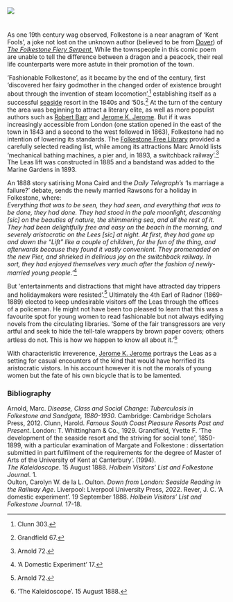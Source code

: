 <html><head></head><body><a href="https://dev.visual-essays.app"><img src="https://dev-visual-essays.netlify.app/images/ve-button.png"/></a> 
<param author="Professor Carolyn Oulton" banner="/images/banners/19c.jpg" layout="vtl" title="Folkestone in the nineteenth century" ve-config=""/>

<param aliases="Folkestone" eid="Q375314" ve-entity=""/>

#

As one 19th century wag observed, Folkestone is a near anagram of ‘Kent Fools’, a joke not lost on the unknown author (believed to be from [Dover](/dickens/19c-dover)) of [_The Folkestone Fiery Serpent._](https://books.google.co.uk/books?id=yiotAAAAYAAJ&amp;pg=PP5&amp;lpg=PP5&amp;dq=folkestone+fiery+serpent+first+published&amp;source=bl&amp;ots=FC3-gil3xI&amp;sig=NR_HmDFGyrVpUf5psT-vvLgvK8k&amp;hl=en&amp;sa=X&amp;ved=0CCEQ6AEwAGoVChMI9I2TlPmmxwIVsgjbCh146QCT#v=onepage&amp;q=folkestone%20fiery%20serpent%20first%20published&amp;f=false')  While the townspeople in this comic poem are unable to tell the difference between a dragon and a peacock, their real life counterparts were more astute in their promotion of the town.
<param manifest="https://iiif.juncture-digital.org/wc:Mail_carrier_holding_postcards_and_his_bag_has_images_of_the_town_of_Folkestone_%28NBY_7%29.jpg/manifest.json" ve-image-v2/>

‘Fashionable Folkestone’, as it became by the end of the century, first ‘discovered her fairy godmother in the changed order of existence brought about through the invention of steam locomotion’,[^ref1]  establishing itself as a successful [seaside](/19c/19c-seaside) resort in the 1840s and ‘50s.[^ref2] At the turn of the century the area was beginning to attract a literary elite, as well as more populist authors such as [Robert Barr](/19c/19c-barr-biography) and [Jerome K. Jerome](/19c/19c-jerome-biography). But if it was increasingly accessible from London (one station opened in the east of the town in 1843 and a second to the west followed in 1863), Folkestone had no intention of lowering its standards. The [Folkestone Free Library](/19c/19c-folkestone-free-library) provided a carefully selected reading list, while among its attractions Marc Arnold lists ‘mechanical bathing machines, a pier and, in 1893, a switchback railway’.[^ref3] The Leas lift was constructed in 1885 and a bandstand was added to the Marine Gardens in 1893. 
<param manifest="https://iiif.juncture-digital.org/gh:kent-map/images/19c/leasonawindyday.jpg/manifest.json" ve-image-v2/>

An 1888 story satirising Mona Caird and the _Daily Telegraph’s_ ‘Is marriage a failure?’ debate, sends the newly married Rawsons for a holiday in Folkestone, where:   
_Everything that was to be seen, they had seen, and everything that was to be done, they had done. They had stood in the pale moonlight, descanting [sic] on the beauties of nature, the shimmering sea, and all the rest of it. They had been delightfully free and easy on the beach in the morning, and severely aristocratic on the Lees [sic] at night. At first, they had gone up and down the “Lift” like a couple of children, for the fun of the thing, and afterwards because they found it vastly convenient. They promenaded on the new Pier, and shrieked in delirious joy on the switchback railway. In sort, they had enjoyed themselves very much after the fashion of newly-married young people.’_[^ref4]
<param manifest="https://iiif.juncture-digital.org/wc:West_Cliff%2C_Folkestone%2C_England-LCCN2002696751.tif/manifest.json" ve-image-v2/>

But 'entertainments and distractions that might have attracted day trippers and holidaymakers were resisted’.[^ref5] Ultimately the 4th Earl of Radnor (1869-1889) elected to keep undesirable visitors off the Leas through the offices of a policeman. He might not have been too pleased to learn that this was a favourite spot for young women to read fashionable but not always edifying novels from the circulating libraries. ‘Some of the fair transgressors are very artful and seek to hide the tell-tale wrappers by brown paper covers; others artless do not. This is how we happen to know all about it.’[^ref6]
<param manifest="https://iiif.juncture-digital.org/wc:Portrait_of_Rt._Honble._Earl_of_Radnor_%284671277%29.jpg/manifest.json" ve-image-v2/>

With characteristic irreverence, [Jerome K. Jerome](/19c/19c-jerome-biography) portrays the Leas as a setting for casual encounters of the kind that would have horrified its aristocratic vistors. In his account however it is not the morals of young women but the fate of his own bicycle that is to be lamented.
<param manifest="https://iiif.juncture-digital.org/wc:Lee%27s_Promenade_and_Bandstand%2C_Folkestone%2C_England-LCCN2002696748.jpg/manifest.json" ve-image-v2/>

[^ref1]: Clunn 303.   
[^ref2]: Grandfield 67.   
[^ref3]: Arnold 72.   
[^ref4]: ‘A Domestic Experiment’ 17.   
[^ref5]: Arnold 72.   
[^ref6]: ‘The Kaleidoscope’. 15 August 1888.    

### Bibliography

Arnold, Marc. _Disease, Class and Social Change: Tuberculosis in Folkestone and Sandgate, 1880-1930_. Cambridge: Cambridge Scholars Press, 2012.
Clunn, Harold. _Famous South Coast Pleasure Resorts Past and Present_. London: T.    Whittingham &amp; Co., 1929.
Grandfield, Yvette F. ‘The development of the seaside resort and the striving for social tone', 1850-1899, with a particular examination of Margate and Folkestone : dissertation submitted in part fulfilment of the requirements for the degree of Master of Arts of the University of Kent at Canterbury’. (1994).   
_The Kaleidoscope_.  15 August 1888. _Holbein Visitors’ List and Folkestone Journal._ 1.   
Oulton, Carolyn W. de la L. Oulton. _Down from London: Seaside Reading in the Railway Age_. Liverpool: Liverpool University Press, 2022.
Rever, J. C. ‘A domestic experiment’. 19 September 1888. _Holbein Visitors’ List and Folkestone Journal._ 17-18.   
<param manifest="https://iiif.juncture-digital.org/wc:The_beach_and_pier%2C_Folkestone%2C_England-LCCN2002696745.jpg/manifest.json" ve-image-v2/>
</body></html>